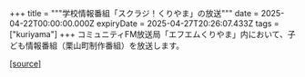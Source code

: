 +++
title = """学校情報番組「スクラジ！くりやま」の放送"""
date = 2025-04-22T00:00:00.000Z
expiryDate = 2025-04-27T20:26:07.433Z
tags = ["kuriyama"]
+++
コミュニティFM放送局「エフエムくりやま」内において、子ども情報番組（栗山町制作番組）を放送します。

[[source]](https://www.town.kuriyama.hokkaido.jp/soshiki/53/31279.html)
